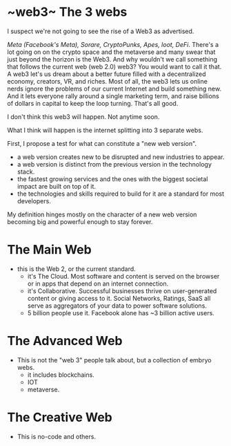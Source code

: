 # ~web3~ The 3 webs

I suspect we're not going to see the rise of a Web3 as advertised.

_Meta (Facebook's Meta), Sorare, CryptoPunks, Apes, loot, DeFi_. There's a lot going on on the crypto space and the metaverse and many swear that just beyond the horizon is the Web3. And why wouldn't we call something that follows the current web (web 2.0) web3? You would want to call it that. A web3 let's us dream about a better future filled with a decentralized economy, creators, VR, and riches. Most of all, the web3 lets us online nerds ignore the problems of our current Internet and build something new. And it lets everyone rally around a single marketing term, and raise billions of dollars in capital to keep the loop turning. That's all good.

I don't think this web3 will happen. Not anytime soon. 

What I think will happen is the internet splitting into 3 separate webs.

First, I propose a test for what can constitute a "new web version".
- a web version creates new to be disrupted and new industries to appear.
- a web version is distinct from the previous version in the technology stack.
- the fastest growing services and the ones with the biggest societal impact are built on top of it.
- the technologies and skills required to build for it are a standard for most developers.

My definition hinges mostly on the character of a new web version becoming big and powerful enough to stay forever.

# The Main Web

- this is the Web 2, or the current standard.
    - it's The Cloud. Most software and content is served on the browser or in apps that depend on an internet connection.
    - it's Collaborative. Successful businesses thrive on user-generated content or giving access to it. Social Networks, Ratings, SaaS all serve as aggregators of your data to power software solutions. 
    - 5 billion people use it. Facebook alone has ~3 billion active users.

# The Advanced Web

- This is not the "web 3" people talk about, but a collection of embryo webs.
    - it includes blockchains.
    - IOT
    - metaverse.

# The Creative Web

- This is no-code and others.       
